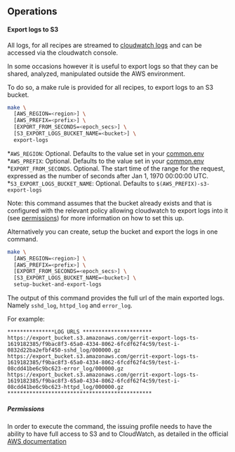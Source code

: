 ## Operations

#### Export logs to S3

All logs, for all recipes are streamed to [cloudwatch logs](https://docs.aws.amazon.com/AmazonCloudWatch/latest/logs/WhatIsCloudWatchLogs.html)
and can be accessed via the cloudwatch console.

In some occasions however it is useful to export logs so that they
can be shared, analyzed, manipulated outside the AWS environment.

To do so, a make rule is provided for all recipes, to export logs
to an S3 bucket.

```bash
make \
  [AWS_REGION=<region>] \
  [AWS_PREFIX=<prefix>] \
  [EXPORT_FROM_SECONDS=<epoch_secs>] \
  [S3_EXPORT_LOGS_BUCKET_NAME=<bucket>] \
  export-logs
```

*`AWS_REGION`: Optional. Defaults to the value set in your [common.env](../common.env)
*`AWS_PREFIX`: Optional. Defaults to the value set in your [common.env](../common.env)
*`EXPORT_FROM_SECONDS`. Optional. The start time of the range for the request,
  expressed as the number of seconds after Jan 1, 1970 00:00:00 UTC.
*`S3_EXPORT_LOGS_BUCKET_NAME`: Optional. Defaults to `$(AWS_PREFIX)-s3-export-logs`

Note: this command assumes that the bucket already exists and that is configured
with the relevant policy allowing cloudwatch to export logs into it (see
[permissions](#permissions)) for more information on how to set this up.

Alternatively you can create, setup the bucket and export the logs in one command.

```bash
make \
  [AWS_REGION=<region>] \
  [AWS_PREFIX=<prefix>] \
  [EXPORT_FROM_SECONDS=<epoch_secs>] \
  [S3_EXPORT_LOGS_BUCKET_NAME=<bucket>] \
  setup-bucket-and-export-logs
```

The output of this command provides the full url of the main exported logs.
Namely `sshd_log`, `httpd_log` and `error_log`.

For example:

```
***************LOG URLS **********************
https://export_bucket.s3.amazonaws.com/gerrit-export-logs-ts-1619182385/f9bac8f3-65a0-4334-8062-6fcdf62f4c59/test-i-0832d22ba2efbf450-sshd_log/000000.gz
https://export_bucket.s3.amazonaws.com/gerrit-export-logs-ts-1619182385/f9bac8f3-65a0-4334-8062-6fcdf62f4c59/test-i-08cdd41be6c9bc623-error_log/000000.gz
https://export_bucket.s3.amazonaws.com/gerrit-export-logs-ts-1619182385/f9bac8f3-65a0-4334-8062-6fcdf62f4c59/test-i-08cdd41be6c9bc623-httpd_log/000000.gz
**********************************************
```

##### Permissions
In order to execute the command, the issuing profile needs to have
the ability to have full access to S3 and to CloudWatch, as detailed
in the official [AWS documentation](https://docs.aws.amazon.com/AmazonCloudWatch/latest/logs/S3ExportTasks.html)


